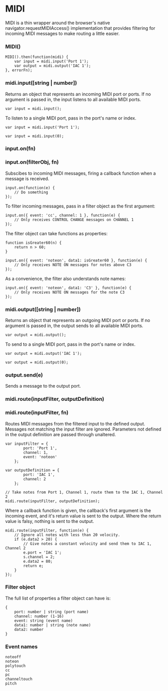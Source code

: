 # MIDI

MIDI is a thin wrapper around the browser's native navigator.requestMIDIAccess()
implementation that provides filtering for incoming MIDI messages to make
routing a little easier.


### MIDI()

    MIDI().then(function(midi) {
        var input = midi.input('Port 1');
        var output = midi.output('IAC 1');
    }, errorFn);


### midi.input([string | number])

Returns an object that represents an incoming MIDI port or ports. If no argument
is passed in, the input listens to all available MIDI ports.

    var input = midi.input();

To listen to a single MIDI port, pass in the port's name or index.

    var input = midi.input('Port 1');

    var input = midi.input(0);


### input.on(fn)
### input.on(filterObj, fn)

Subscibes to incoming MIDI messages, firing a callback function when a message
is received.

    input.on(function(e) {
    	// Do something
    });

To filter incoming messages, pass in a filter object as the first argument:

    input.on({ event: 'cc', channel: 1 }, function(e) {
    	// Only receives CONTROL CHANGE messages on CHANNEL 1
    });

The filter object can take functions as properties:

    function isGreater60(n) {
    	return n > 60;
    }
    
    input.on({ event: 'noteon', data1: isGreater60 }, function(e) {
    	// Only receives NOTE ON messages for notes above C3
    });

As a convenience, the filter also understands note names:

    input.on({ event: 'noteon', data1: 'C3' }, function(e) {
    	// Only receives NOTE ON messages for the note C3
    });


### midi.output([string | number])

Returns an object that represents an outgoing MIDI port or ports. If no argument
is passed in, the output sends to all available MIDI ports.

    var output = midi.output();

To send to a single MIDI port, pass in the port's name or index.

    var output = midi.output('IAC 1');

    var output = midi.output(0);


### output.send(e)

Sends a message to the output port.


### midi.route(inputFilter, outputDefinition)
### midi.route(inputFilter, fn)

Routes MIDI messages from the filtered input to the defined output. Messages not
matching the input filter are ignored. Parameters not defined in the output
definition are passed through unaltered.

    var inputFilter = {
            port: 'Port 1',
            channel: 1,
            event: 'noteon'
        };
    
    var outputDefinition = {
            port: 'IAC 1',
            channel: 2
        };
    
    // Take notes from Port 1, Channel 1, route them to the IAC 1, Channel 2
    midi.route(inputFilter, outputDefinition);

Where a callback function is given, the callback's first argument is the
incoming event, and it's return value is sent to the output. Where the
return value is falsy, nothing is sent to the output.

    midi.route(inputFilter, function(e) {
    	// Ignore all notes with less than 20 velocity.
    	if (e.data2 > 20) {
    		// Give notes a constant velocity and send them to IAC 1, Channel 2
    		e.port = 'IAC 1';
    		s.channel = 2;
    		e.data2 = 80;
    		return e;
    	}
    });


### Filter object

The full list of properties a filter object can have is:

    {
        port: number | string (port name)
        channel: number (1-16)
        event: string (event name)
        data1: number | string (note name)
        data2: number
    }


### Event names

    noteoff
    noteon
    polytouch
    cc
    pc
    channeltouch
    pitch